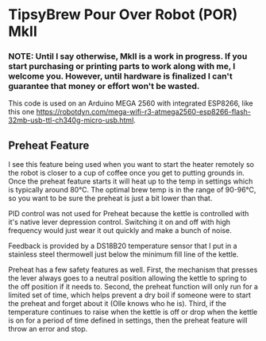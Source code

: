 # TipsyBrew Pour Over Robot (POR) MkII

### NOTE: Until I say otherwise, MkII is a work in progress. If you start purchasing or printing parts to work along with me, I welcome you. However, until hardware is finalized I can't guarantee that money or effort won't be wasted.

This code is used on an Arduino MEGA 2560 with integrated ESP8266, like this one https://robotdyn.com/mega-wifi-r3-atmega2560-esp8266-flash-32mb-usb-ttl-ch340g-micro-usb.html.

## Preheat Feature
I see this feature being used when you want to start the heater remotely so the robot is closer to a cup of coffee once you get to putting grounds in. Once the preheat feature starts it will heat up to the temp in settings which is typically around 80&#8451;. The optimal brew temp is in the range of 90-96&#8451;, so you want to be sure the preheat is just a bit lower than that.

PID control was not used for Preheat because the kettle is controlled with it's native lever depression control. Switching it on and off with high frequency would just wear it out quickly and make a bunch of noise.

Feedback is provided by a DS18B20 temperature sensor that I put in a stainless steel thermowell just below the minimum fill line of the kettle.

Preheat has a few safety features as well. First, the mechanism that presses the lever always goes to a neutral position allowing the kettle to spring to the off position if it needs to. Second, the preheat function will only run for a limited set of time, which helps prevent a dry boil if someone were to start the preheat and forget about it (Olle knows who he is). Third, if the temperature continues to raise when the kettle is off or drop when the kettle is on for a period of time defined in settings, then the preheat feature will throw an error and stop.
